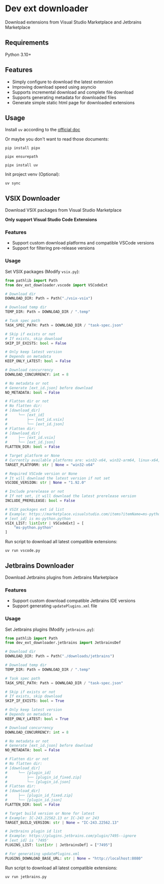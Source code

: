# Dev ext downloader

Download extensions from Visual Studio Marketplace and Jetbrains Marketplace

## Requirements

Python 3.10+

## Features

- Simply configure to download the latest extension
- Improving download speed using asyncio
- Supports incremental download and complete file download
- Supports generating metadata for downloaded files
- Generate simple static html page for downloaded extensions

## Usage

Install `uv` according to the [official doc](https://docs.astral.sh/uv/getting-started/installation/)

Or maybe you don't want to read those documents:

```shell
pip install pipx

pipx ensurepath

pipx install uv
```

Init project venv (Optional):

```shell
uv sync
```

## VSIX Downloader

Download VSIX packages from Visual Studio Marketplace

**Only support Visual Studio Code Extensions**

### Features

- Support custom download platforms and compatible VSCode versions
- Support for filtering pre-release versions

### Usage

Set VSIX packages (Modify `vsix.py`):

```python
from pathlib import Path
from dev_ext_downloader.vscode import VSCodeExt

# Download dir
DOWNLOAD_DIR: Path = Path("./vsix-vsix")

# Download temp dir
TEMP_DIR: Path = DOWNLOAD_DIR / ".temp"

# Task spec path
TASK_SPEC_PATH: Path = DOWNLOAD_DIR / "task-spec.json"

# Skip if exists or not
# If exists, skip download
SKIP_IF_EXISTS: bool = False

# Only keep latest version
# Depends on metadata
KEEP_ONLY_LATEST: bool = False

# Download concurrency
DOWNLOAD_CONCURRENCY: int = 8

# No metadata or not
# Generate [ext_id.json] before download
NO_METADATA: bool = False

# Flatten dir or not
# No flatten dir:
# [download_dir]
#     └── [ext_id]
#         ├── [ext_id.vsix]
#         └── [ext_id.json]
# Flatten dir:
# [download_dir]
#     ├── [ext_id.vsix]
#     └── [ext_id.json]
FLATTEN_DIR: bool = False

# Target platform or None
# Currently available platforms are: win32-x64, win32-arm64, linux-x64, linux-arm64, linux-armhf, alpine-x64, alpine-arm64, darwin-x64, darwin-arm64 and web
TARGET_PLATFORM: str | None = "win32-x64"

# Required VSCode version or None
# It will download the latest version if not set
VSCODE_VERSION: str | None = "1.92.0"

# Include prerelease or not
# If not set, it will download the latest prerelease version
INCLUDE_PRERELEASE: bool = False

# VSIX packages ext id list
# Example: https://marketplace.visualstudio.com/items?itemName=ms-python.python
# [ext_id] is ms-python.python
VSIX_LIST: list[str | VSCodeExt] = [
    "ms-python.python"
]
```

Run script to download all latest compatible extensions:

```shell
uv run vscode.py
```

## Jetbrains Downloader

Download Jetbrains plugins from Jetbrains Marketplace

### Features

- Support custom download compatible Jetbrains IDE versions
- Support generating `updatePlugins.xml` file

### Usage

Set Jetbrains plugins (Modify `jetbrains.py`):

```python
from pathlib import Path
from dev_ext_downloader.jetbrains import JetbrainsDef

# Download dir
DOWNLOAD_DIR: Path = Path("./downloads/jetbrains")

# Download temp dir
TEMP_DIR: Path = DOWNLOAD_DIR / ".temp"

# Task spec path
TASK_SPEC_PATH: Path = DOWNLOAD_DIR / "task-spec.json"

# Skip if exists or not
# If exists, skip download
SKIP_IF_EXISTS: bool = True

# Only keep latest version
# Depends on metadata
KEEP_ONLY_LATEST: bool = True

# Download concurrency
DOWNLOAD_CONCURRENCY: int = 8

# No metadata or not
# Generate [ext_id.json] before download
NO_METADATA: bool = False

# Flatten dir or not
# No flatten dir:
# [download_dir]
#     └── [plugin_id]
#         ├── [plugin_id_fixed.zip]
#         └── [plugin_id.json]
# Flatten dir:
# [download_dir]
#     ├── [plugin_id_fixed.zip]
#     └── [plugin_id.json]
FLATTEN_DIR: bool = False

# Target build version or None for latest
# Example: IC-243.22562.13 or IC-243 or 243
TARGET_BUILD_VERSION: str | None = "IC-243.22562.13"

# Jetbrains plugin id list
# Example: https://plugins.jetbrains.com/plugin/7495--ignore
# [ext_id] is '7495'
PLUGINS_LIST: list[str | JetbrainsDef] = ["7495"]

# For generating updatePlugins.xml
PLUGINS_DOWNLOAD_BASE_URL: str | None = "http://localhost:8080"
```

Run script to download all latest compatible extensions:

```shell
uv run jetbrains.py
```
